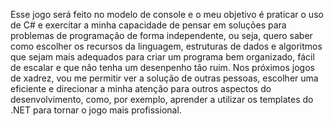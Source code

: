 Esse jogo será feito no modelo de console e o meu objetivo é praticar o uso de C# e exercitar a minha capacidade de pensar em soluções para problemas de programação de forma independente, ou seja, quero saber como escolher os recursos da linguagem, estruturas de dados e algoritmos que sejam mais adequados para criar um programa bem organizado, fácil de escalar e que não tenha um desenpenho tão ruim.
Nos próximos jogos de xadrez, vou me permitir ver a solução de outras pessoas, escolher uma eficiente e direcionar a minha atenção para outros aspectos do desenvolvimento, como, por exemplo, aprender a utilizar os templates do .NET para tornar o jogo mais profissional.
